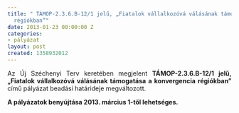 ```yaml
---
title: " TÁMOP-2.3.6.B-12/1 jelű, „Fiatalok vállalkozóvá válásának támogatása a konvergencia
  régiókban”"
date: 2013-01-23 00:00:00 Z
categories:
- pályázat
layout: post
created: 1358932012
---
```


<p style="text-align: justify;">Az Új Széchenyi Terv keretében megjelent <strong>TÁMOP-2.3.6.B-12/1 jelű, „Fiatalok vállalkozóvá válásának támogatása a konvergencia régiókban”</strong> című pályázat beadási határideje megváltozott.&nbsp;</p><p style="text-align: justify;"><strong>A pályázatok benyújtása 2013. március 1-től lehetséges.</strong></p>
